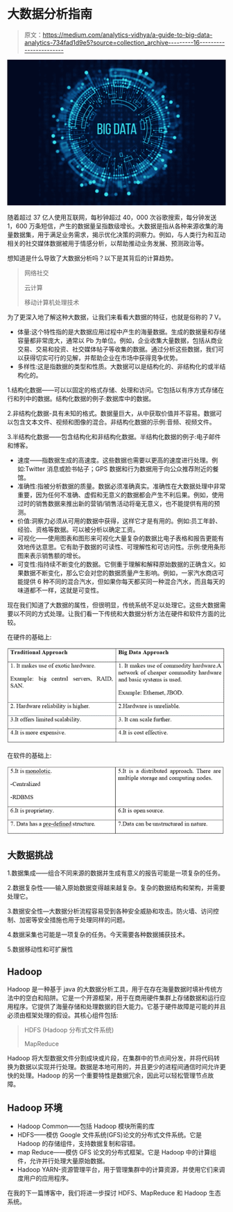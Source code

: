 # 大数据分析指南

> 原文：<https://medium.com/analytics-vidhya/a-guide-to-big-data-analytics-734fad1d9e5?source=collection_archive---------16----------------------->

![](img/8a9e74ea99f1cca6aaacebc1d90fa0c4.png)

随着超过 37 亿人使用互联网，每秒钟超过 40，000 次谷歌搜索，每分钟发送 1，600 万条短信，产生的数据量呈指数级增长。大数据是指从各种来源收集的海量数据集，用于满足业务需求，揭示优化决策的洞察力。例如，与人类行为和互动相关的社交媒体数据被用于情感分析，以帮助推动业务发展、预测政治等。

想知道是什么导致了大数据分析吗？以下是其背后的计算趋势。

> 网络社交
> 
> 云计算
> 
> 移动计算机处理技术

为了更深入地了解这种大数据，让我们来看看大数据的特征，也就是俗称的 7 V。

*   体量:这个特性指的是大数据应用过程中产生的海量数据。生成的数据量和存储容量都非常庞大，通常以 Pb 为单位。例如，企业收集大量数据，包括从商业交易、交易和投资、社交媒体帖子等收集的数据。通过分析这些数据，我们可以获得切实可行的见解，并帮助企业在市场中获得竞争优势。
*   多样性:这是指数据的类型和性质。大数据可以是结构化的、非结构化的或半结构化的。

1.结构化数据——可以以固定的格式存储、处理和访问。它包括以有序方式存储在行和列中的数据。结构化数据的例子:数据库中的数据。

2.非结构化数据-具有未知的格式。数据量巨大，从中获取价值并不容易。数据可以包含文本文件、视频和图像的混合。非结构化数据的示例:音频、视频文件。

3.半结构化数据——包含结构化和非结构化数据。半结构化数据的例子:电子邮件和博客。

*   速度——指数据生成的高速度。这些数据也需要以更高的速度进行处理。例如:Twitter 消息或脸书帖子；GPS 数据和行为数据用于向公众推荐附近的餐馆。
*   准确性:指被分析数据的质量。数据必须准确真实。准确性在大数据处理中非常重要，因为任何不准确、虚假和无意义的数据都会产生不利后果。例如，使用过时的销售数据来推出新的营销/销售活动将毫无意义，也不能提供有用的预测。
*   价值:洞察力必须从可用的数据中获得，这样它才是有用的。例如:员工年龄、经验、资格等数据。可以被分析以确定工资。
*   可视化——使用图表和图形来可视化大量复杂的数据比电子表格和报告更能有效地传达意思。它有助于数据的可读性、可理解性和可访问性。示例:使用条形图来表示销售额的增长。
*   可变性:指持续不断变化的数据。它侧重于理解和解释原始数据的正确含义。如果数据不断变化，那么它会对您的数据质量产生影响。例如，一家汽水商店可能提供 6 种不同的混合汽水，但如果你每天都买同一种混合汽水，而且每天的味道都不一样，这就是可变性。

现在我们知道了大数据的属性，但很明显，传统系统不足以处理它。这些大数据需要以不同的方式处理。让我们看一下传统和大数据分析方法在硬件和软件方面的比较。

在硬件的基础上:

![](img/18cf1b9c2ba7980bf728fb099fc20ff2.png)

在软件的基础上:

![](img/9c2b002c7b293a38af4b1505e5a0a4a8.png)

## 大数据挑战

1.数据集成——组合不同来源的数据并生成有意义的报告可能是一项复杂的任务。

2.数据复杂性——输入原始数据变得越来越复杂。复杂的数据结构和架构，并需要处理它。

3.数据安全性—大数据分析流程容易受到各种安全威胁和攻击。防火墙、访问控制、加密等安全措施也用于处理同样的问题。

4.数据采集也可能是一项复杂的任务。今天需要各种数据捕获技术。

5.数据移动性和可扩展性

## Hadoop

Hadoop 是一种基于 java 的大数据分析工具，用于在存在海量数据时填补传统方法中的空白和陷阱。它是一个开源框架，用于在商用硬件集群上存储数据和运行应用程序。它提供了海量存储和处理数据的巨大能力。它基于硬件故障是可能的并且必须由框架处理的假设。其核心组件包括:

> HDFS (Hadoop 分布式文件系统)
> 
> MapReduce

Hadoop 将大型数据文件分割成块或片段，在集群中的节点间分发，并将代码转换为数据以实现并行处理。数据是本地可用的，并且更少的进程间通信时间允许更快的处理。Hadoop 的另一个重要特性是数据冗余，因此可以轻松管理节点故障。

## Hadoop 环境

*   Hadoop Common——包括 Hadoop 模块所需的库
*   HDFS——模仿 Google 文件系统(GFS)论文的分布式文件系统。它是 Hadoop 的存储组件，支持数据复制和容错。
*   map Reduce——模仿 GFS 论文的分布式框架。它是 Hadoop 中的计算组件，允许并行处理大量原始数据。
*   Hadoop YARN-资源管理平台，用于管理集群中的计算资源，并使用它们来调度用户的应用程序。

在我的下一篇博客中，我们将进一步探讨 HDFS、MapReduce 和 Hadoop 生态系统。
